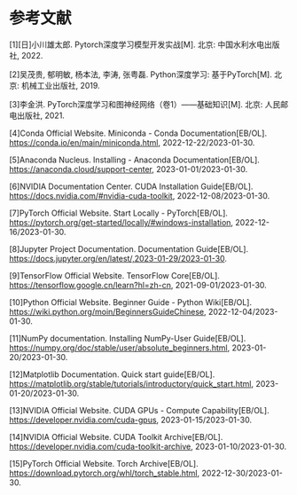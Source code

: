 参考文献
==================

[1][日]小川雄太郎. Pytorch深度学习模型开发实战[M]. 北京: 中国水利水电出版社, 2022.

[2]吴茂贵, 郁明敏, 杨本法, 李涛, 张粤磊. Python深度学习: 基于PyTorch[M]. 北京: 机械工业出版社, 2019.

[3]李金洪. PyTorch深度学习和图神经网络（卷1）——基础知识[M]. 北京: 人民邮电出版社, 2021.

[4]Conda Official Website. Miniconda - Conda Documentation[EB/OL]. https://conda.io/en/main/miniconda.html, 2022-12-22/2023-01-30.

[5]Anaconda Nucleus. Installing - Anaconda Documentation[EB/OL]. https://anaconda.cloud/support-center, 2023-01-01/2023-01-30.

[6]NVIDIA Documentation Center. CUDA Installation Guide[EB/OL]. https://docs.nvidia.com/#nvidia-cuda-toolkit, 2022-12-08/2023-01-30.

[7]PyTorch Official Website. Start Locally - PyTorch[EB/OL]. https://pytorch.org/get-started/locally/#windows-installation, 2022-12-16/2023-01-30.

[8]Jupyter Project Documentation. Documentation Guide[EB/OL]. https://docs.jupyter.org/en/latest/,2023-01-29/2023-01-30.

[9]TensorFlow Official Website. TensorFlow Core[EB/OL]. https://tensorflow.google.cn/learn?hl=zh-cn, 2021-09-01/2023-01-30.

[10]Python Official Website. Beginner Guide - Python Wiki[EB/OL]. https://wiki.python.org/moin/BeginnersGuideChinese, 2022-12-04/2023-01-30.

[11]NumPy documentation. Installing NumPy-User Guide[EB/OL]. https://numpy.org/doc/stable/user/absolute_beginners.html, 2023-01-20/2023-01-30.

[12]Matplotlib Documentation. Quick start guide[EB/OL]. https://matplotlib.org/stable/tutorials/introductory/quick_start.html, 2023-01-20/2023-01-30.

[13]NVIDIA Official Website. CUDA GPUs - Compute Capability[EB/OL]. https://developer.nvidia.com/cuda-gpus, 2023-01-15/2023-01-30.

[14]NVIDIA Official Website. CUDA Toolkit Archive[EB/OL]. https://developer.nvidia.com/cuda-toolkit-archive, 2023-01-10/2023-01-30.

[15]PyTorch Official Website. Torch Archive[EB/OL].  https://download.pytorch.org/whl/torch_stable.html, 2022-12-30/2023-01-30.
